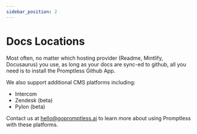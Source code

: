 ```yaml
---
sidebar_position: 2
---
```


# Docs Locations

Most often, no matter which hosting provider (Readme, Mintlify, Docusaurus) you use, as long as your docs are sync-ed to github, all you need is to install the Promptless Github App.

We also support additional CMS platforms including:
- Intercom
- Zendesk (beta)
- Pylon (beta)

Contact us at hello@gopromptless.ai to learn more about using Promptless with these platforms.